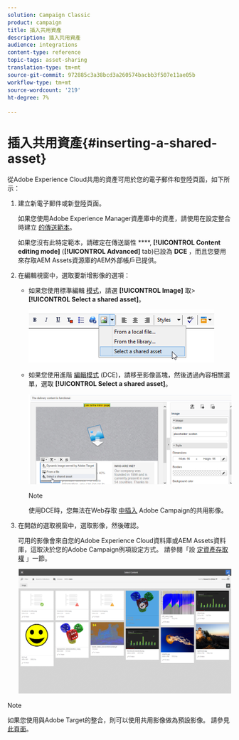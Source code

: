 ```yaml
---
solution: Campaign Classic
product: campaign
title: 插入共用資產
description: 插入共用資產
audience: integrations
content-type: reference
topic-tags: asset-sharing
translation-type: tm+mt
source-git-commit: 972885c3a38bcd3a260574bacbb3f507e11ae05b
workflow-type: tm+mt
source-wordcount: '219'
ht-degree: 7%

---
```



# 插入共用資產{#inserting-a-shared-asset}

從Adobe Experience Cloud共用的資產可用於您的電子郵件和登陸頁面，如下所示：

1. 建立新電子郵件或新登陸頁面。

   如果您使用Adobe Experience Manager資產庫中的資產，請使用在設定整合時建立 [的傳送範本](../../integrations/using/configuring-access-to-assets.md#integrating-with-aem-assets)。

   如果您沒有此特定範本，請確定在傳送屬性 ****, **[!UICONTROL Content editing mode]** (**[!UICONTROL Advanced]** tab)已設為 **DCE** ，而且您要用來存取AEM Assets資源庫的AEM外部帳戶已提供。

1. 在編輯視窗中，選取要新增影像的選項：

   * 如果您使用標準編輯 [模式](../../delivery/using/defining-the-email-content.md#adding-images)，請選 **[!UICONTROL Image]** 取> **[!UICONTROL Select a shared asset]**。

      ![](assets/dam_insert_image_standard.png)

   * 如果您使用進階 [編輯模式](../../web/using/about-campaign-html-editor.md) (DCE)，請移至影像區塊，然後透過內容相關選單，選取 **[!UICONTROL Select a shared asset]**。

      ![](assets/dam_insert_image_dce.png)

      >[!NOTE]
      >
      >使用DCE時，您無法在Web存取 [中插入](../../platform/using/adobe-campaign-workspace.md#console-and-web-access) Adobe Campaign的共用影像。

1. 在開啟的選取視窗中，選取影像，然後確認。

   可用的影像會來自您的Adobe Experience Cloud資料庫或AEM Assets資料庫，這取決於您的Adobe Campaign例項設定方式。 請參閱「設 [定資產存取權](../../integrations/using/configuring-access-to-assets.md) 」一節。

   ![](assets/dam_shared_image_selection.png)

>[!NOTE]
>
>如果您使用與Adobe Target的整合，則可以使用共用影像做為預設影像。 請參見[此頁面](../../integrations/using/integrating-with-adobe-target.md)。

